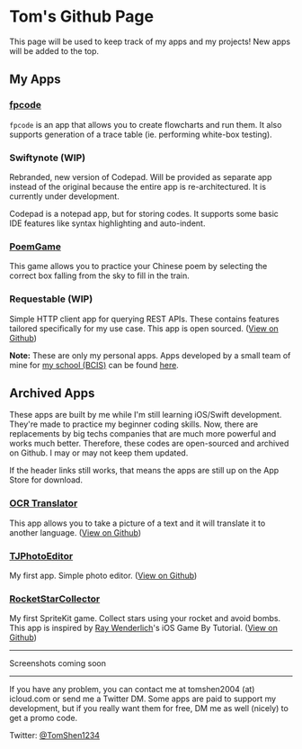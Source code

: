 # Tom's Github Page

This page will be used to keep track of my apps and my projects! New apps will be added to the top.

## My Apps

### [fpcode](https://apps.apple.com/cn/app/fpcode/id1571134508?l=en&mt=12)

`fpcode` is an app that allows you to create flowcharts and run them. It also supports generation of a trace table (ie. performing white-box testing).

### Swiftynote (WIP)

Rebranded, new version of Codepad. Will be provided as separate app instead of the original because the entire app is re-architectured. It is currently under development.

Codepad is a notepad app, but for storing codes. It supports some basic IDE features like syntax highlighting and auto-indent.

### [PoemGame](https://apps.apple.com/cn/app/codepad-code-notepad/id1551530363?l=en&mt=12)

This game allows you to practice your Chinese poem by selecting the correct box falling from the sky to fill in the train. 

### Requestable (WIP)

Simple HTTP client app for querying REST APIs. These contains features tailored specifically for my use case. This app is open sourced. ([View on Github](https://github.com/TomShen1234/Requestable))

**Note:** These are only my personal apps. Apps developed by a small team of mine for [my school (BCIS)](https://www.bcis.cn) can be found [here](https://easlink.bcis.cn). 

## Archived Apps

These apps are built by me while I'm still learning iOS/Swift development. They're made to practice my beginner coding skills. Now, there are replacements by big techs companies that are much more powerful and works much better. Therefore, these codes are open-sourced and archived on Github. I may or may not keep them updated. 

If the header links still works, that means the apps are still up on the App Store for download. 

### [OCR Translator](https://apps.apple.com/us/app/ocr-translator/id1143879812)

This app allows you to take a picture of a text and it will translate it to another language. ([View on Github](https://github.com/TomShen1234/ImageTextRecognizer))

### [TJPhotoEditor](https://apps.apple.com/us/app/tjphotoeditor/id976998242)

My first app. Simple photo editor. ([View on Github](https://github.com/TomShen1234/TJPhotoEditor))

### [RocketStarCollector](https://apps.apple.com/us/app/rocket-stars-collector/id984957362)

My first SpriteKit game. Collect stars using your rocket and avoid bombs. This app is inspired by [Ray Wenderlich](https://www.raywenderlich.com)'s iOS Game By Tutorial. ([View on Github](https://github.com/TomShen1234/CollectTheStars))

---

Screenshots coming soon

---

If you have any problem, you can contact me at tomshen2004 (at) icloud.com or send me a Twitter DM. Some apps are paid to support my development, but if you really want them for free, DM me as well (nicely) to get a promo code. 

Twitter: [@TomShen1234](https://twitter.com/tomshen1234/)
